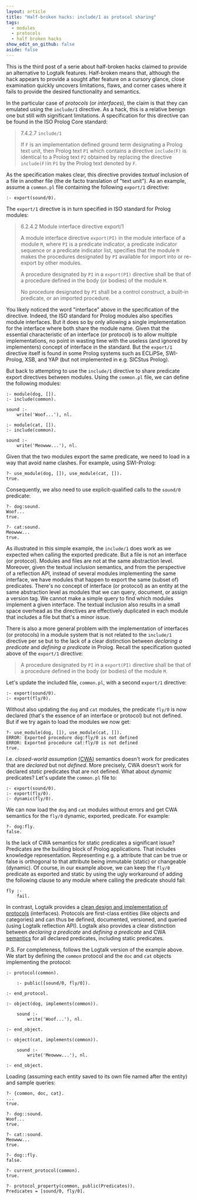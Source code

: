 ```yaml
---
layout: article
title: "Half-broken hacks: include/1 as protocol sharing"
tags:
  - modules
  - protocols
  - half broken hacks
show_edit_on_github: false
aside: false
---
```


This is the third post of a serie about half-broken hacks claimed to provide an alternative to Logtalk features. Half-broken means that, although the hack appears to provide a sought after feature on a cursory glance, close examination quickly uncovers limitations, flaws, and corner cases where it fails to provide the desired functionality and semantics.

In the particular case of *protocols* (or *interfaces*), the claim is that they can emulated using the `include/1` directive. As a hack, this is a relative benign one but still with significant limitations. A specification for this directive can be found in the ISO Prolog Core standard:

> 7.4.2.7 `include/1`
> 
> If `F` is an implementation defined ground term designating
> a Prolog text unit, then Prolog text `P1` which contains
> a directive `include(F)` is identical to a Prolog text `P2`
> obtained by replacing the directive `include(F)`in `P1` by
> the Prolog text denoted by `F`.

As the specification makes clear, this directive provides *textual* inclusion of a file in another file (the de facto translation of "text unit"). As an example, assume a `common.pl` file containing the following `export/1` directive:

```logtalk
:- export(sound/0).
```

The `export/1` directive is in turn specified in ISO standard for Prolog modules:

> 6.2.4.2 Module interface directive export/1
> 
> A module interface directive `export(PI)` in the module
> interface of a module `M`, where `PI` is a predicate indicator,
> a predicate indicator sequence or a predicate indicator list,
> specifies that the module `M` makes the procedures designated by
> `PI` available for import into or re-export by other modules.
> 
> A procedure designated by `PI` in a `export(PI)` directive
> shall be that of a procedure defined in the body (or bodies) of
> the module `M`.
>
>No procedure designated by `PI` shall be a control construct, a
>built-in predicate, or an imported procedure.

You likely noticed the word "interface" above in the specification of the directive. Indeed, the ISO standard for Prolog modules also specifies module interfaces. But it does so by only allowing a single implementation for the interface where both share the module name. Given that the essential characteristic of an interface (or protocol) is to allow multiple implementations, no point in wasting time with the useless (and ignored by implementers) concept of interface in the standard. But the `export/1` directive itself is found in some Prolog systems such as ECLiPSe, SWI-Prolog, XSB, and YAP (but not implemented in e.g. SICStus Prolog).

But back to attempting to use the `include/1` directive to share predicate export directives between modules. Using the `common.pl` file, we can define the following modules:

```logtalk
:- module(dog, []).
:- include(common).

sound :-
    write('Woof...'), nl.
```

```logtalk
:- module(cat, []).
:- include(common).

sound :-
    write('Meowww...'), nl.
```

Given that the two modules export the same predicate, we need to load in a way that avoid name clashes. For example, using SWI-Prolog:

```text
?- use_module(dog, []), use_module(cat, []).
true.
```

Consequently, we also need to use explicit-qualified calls to the `sound/0` predicate:

```text
?- dog:sound.
Woof...
true.

?- cat:sound.
Meowww...
true.
```

As illustrated in this simple example, the `include/1` does work as we expected when calling the exported predicate. But a file is not an interface (or protocol). Modules and files are not at the same abstraction level. Moreover, given the textual inclusion semantics, and from the perspective of a reflection API, instead of several modules implementing the same interface, we have modules that happen to export the same (subset of) predicates. There's no concept of interface (or protocol) as an entity at the same abstraction level as modules that we can query, document, or assign a version tag. We cannot make a simple query to find which modules implement a given interface. The textual inclusion also results in a small space overhead as the directives are effectively duplicated in each module that includes a file but that's a minor issue.

There is also a more general problem with the implementation of interfaces (or protocols) in a module system that is not related to the `include/1` directive per se but to the lack of a clear distinction between *declaring a predicate* and *defining a predicate* in Prolog. Recall the specification quoted above of the `export/1` directive:

> A procedure designated by `PI` in a `export(PI)` directive
> shall be that of a procedure defined in the body (or bodies) of
> the module `M`.

Let's update the included file, `common.pl`, with a second `export/1` directive:

```logtalk
:- export(sound/0).
:- export(fly/0).
```

Without also updating the `dog` and `cat` modules, the predicate `fly/0` is now declared (that's the essence of an interface or protocol) but not defined. But if we try again to load the modules we now get:

```text
?- use_module(dog, []), use_module(cat, []).
ERROR: Exported procedure dog:fly/0 is not defined
ERROR: Exported procedure cat:fly/0 is not defined
true.
```

I.e. *closed-world assumption* [(CWA)](https://logtalk.org/manuals/glossary.html#term-closed-world-assumption) semantics doesn't work for predicates that are *declared* but not *defined*. More precisely, CWA doesn't work for declared *static* predicates that are not defined. What about *dynamic* predicates? Let's update the `common.pl` file to:

```logtalk
:- export(sound/0).
:- export(fly/0).
:- dynamic(fly/0).
```

We can now load the `dog` and `cat` modules without errors and get CWA semantics for the `fly/0` dynamic, exported, predicate. For example:

```text
?- dog:fly.
false.
```

Is the lack of CWA semantics for static predicates a significant issue? Predicates are the building block of Prolog 
applications. That includes knowledge representation. Representing e.g. a attribute that can be true or false is orthogonal to that attribute being immutable (static) or changeable (dynamic). Of course, in our example above, we can keep the `fly/0` predicate as exported and static by using the ugly workaround of adding the following clause to any module where calling the predicate should fail:

```logtalk
fly :-
    fail.
```

In contrast, Logtalk provides a [clean design and implementation of protocols](https://logtalk.org/manuals/userman/protocols.html) (interfaces). Protocols are first-class entities (like objects and categories) and can thus be defined, documented, versioned, and queried (using Logtalk reflection API). Logtalk also provides a clear distinction between *declaring a predicate* and *defining a predicate* and CWA [semantics](https://logtalk.org/2019/09/30/predicate-semantics.html) for all declared predicates, including static predicates.

P.S. For completeness, follows the Logtalk version of the example above. We start by defining the `common` protocol and the `doc` and `cat` objects implementing the protocol:

```logtalk
:- protocol(common).

    :- public([sound/0, fly/0]).

:- end_protocol.
```

```logtalk
:- object(dog, implements(common)).

    sound :-
        write('Woof...'), nl.

:- end_object.
```

```logtalk
:- object(cat, implements(common)).

    sound :-
        write('Meowww...'), nl.

:- end_object.
```

Loading (assuming each entity saved to its own file named after the entity) and sample queries:

```text
?- {common, doc, cat}.
...
true.

?- dog::sound.
Woof...
true.

?- cat::sound.
Meowww...
true.

?- dog::fly.
false.

?- current_protocol(common).
true.

?- protocol_property(common, public(Predicates)).
Predicates = [sound/0, fly/0].
```
